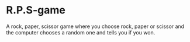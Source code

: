 # R.P.S-game
 A rock, paper, scissor game where you choose rock, paper or scissor and the computer chooses a random one and tells you if you won.
